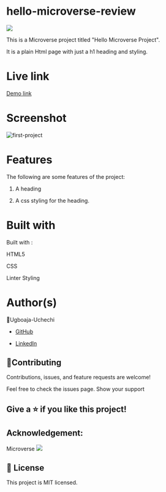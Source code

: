 # hello-microverse-review

![](https://img.shields.io/badge/Microverse-blueviolet)

This is a Microverse project titled "Hello Microverse Project".

It is a plain Html page with just a h1 heading and styling.

# Live link
[Demo link](https://ugboaja-uchechi.github.io/Hello-World/)

# Screenshot

![first-project](https://user-images.githubusercontent.com/74814780/129541201-a45ef7c7-c467-45e1-bd24-e04f0cd94007.png)

# Features

The following are some features of the project:

1. A heading

2. A css styling for the heading.

# Built with

Built with :

HTML5

CSS

Linter Styling

# Author(s)

👤Ugboaja-Uchechi

- [GitHub](https://github.com/Ugboaja-Uchechi)

- [LinkedIn](https://www.linkedin.com/in/stephanie-ugboaja)

## 🤝Contributing

Contributions, issues, and feature requests are welcome!

Feel free to check the issues page. Show your support

## Give a ⭐️ if you like this project!

## Acknowledgement:

Microverse ![](https://img.shields.io/badge/Microverse-blueviolet)

## 📝 License

This project is MIT licensed.

